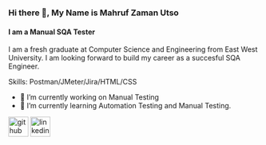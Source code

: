 ### Hi there 👋, My Name is Mahruf Zaman Utso
#### I am a Manual SQA Tester

I am a fresh graduate at Computer Science and Engineering from East West University. I am looking forward to build my career as a succesful SQA Engineer. 

Skills: Postman/JMeter/Jira/HTML/CSS

- 🔭 I’m currently working on Manual Testing 
- 🌱 I’m currently learning Automation Testing and Manual Testing.


[<img src='https://cdn.jsdelivr.net/npm/simple-icons@3.0.1/icons/github.svg' alt='github' height='40'>](https://github.com/mahruf044)  [<img src='https://cdn.jsdelivr.net/npm/simple-icons@3.0.1/icons/linkedin.svg' alt='linkedin' height='40'>](https://www.linkedin.com/in/mahruf-zaman-utso-25b94522b/)
